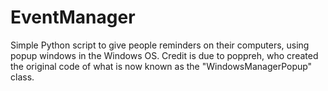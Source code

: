 # EventManager
Simple Python script to give people reminders on their computers, using popup windows in the Windows OS.
Credit is due to poppreh, who created the original code of what is now known as the "WindowsManagerPopup" class.
